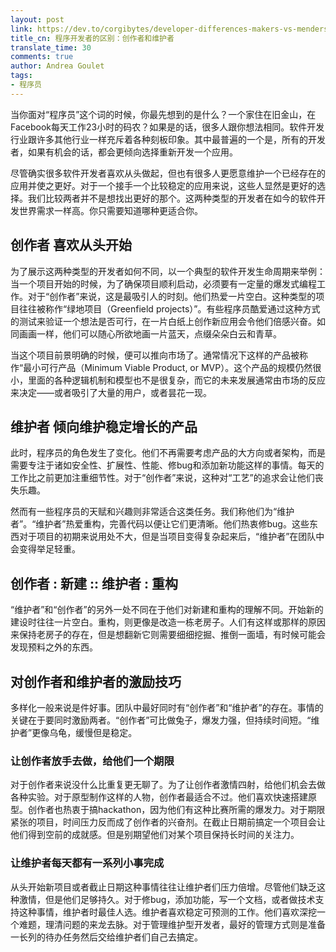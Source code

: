 ```yaml
---
layout: post
link: https://dev.to/corgibytes/developer-differences-makers-vs-menders
title_cn: 程序开发者的区别：创作者和维护者
translate_time: 30
comments: true
author: Andrea Goulet
tags:
- 程序员
---
```


当你面对“程序员”这个词的时候，你最先想到的是什么？一个家住在旧金山，在Facebook每天工作23小时的码农？如果是的话，很多人跟你想法相同。软件开发行业跟许多其他行业一样充斥着各种刻板印象。其中最普遍的一个是，所有的开发者，如果有机会的话，都会更倾向选择重新开发一个应用。

尽管确实很多软件开发者喜欢从头做起，但也有很多人更愿意维护一个已经存在的应用并使之更好。对于一个接手一个比较稳定的应用来说，这些人显然是更好的选择。我们比较两者并不是想找出更好的那个。这两种类型的开发者在如今的软件开发世界需求一样高。你只需要知道哪种更适合你。

## **创作者** 喜欢从头开始

为了展示这两种类型的开发者如何不同，以一个典型的软件开发生命周期来举例：当一个项目开始的时候，为了确保项目顺利启动，必须要有一定量的爆发式编程工作。对于“创作者”来说，这是最吸引人的时刻。他们热爱一片空白。这种类型的项目往往被称作“绿地项目（Greenfield projects）”。有些程序员酷爱通过这种方式的测试来验证一个想法是否可行，在一片白纸上创作新应用会令他们倍感兴奋。如同画画一样，他们可以随心所欲地画一片蓝天，点缀朵朵白云和青草。

当这个项目前景明确的时候，便可以推向市场了。通常情况下这样的产品被称作“最小可行产品（Minimum Viable Product, or MVP）。这个产品的规模仍然很小，里面的各种逻辑机制和模型也不是很复杂，而它的未来发展通常由市场的反应来决定——或者吸引了大量的用户，或者昙花一现。

## **维护者** 倾向维护稳定增长的产品

此时，程序员的角色发生了变化。他们不再需要考虑产品的大方向或者架构，而是需要专注于诸如安全性、扩展性、性能、修bug和添加新功能这样的事情。每天的工作比之前更加注重细节性。对于“创作者”来说，这种对“工艺”的追求会让他们丧失乐趣。

然而有一些程序员的天赋和兴趣则非常适合这类任务。我们称他们为“维护者”。“维护者”热爱重构，完善代码以便让它们更清晰。他们热衷修bug。这些东西对于项目的初期来说用处不大，但是当项目变得复杂起来后，“维护者”在团队中会变得举足轻重。

## 创作者 : 新建 :: 维护者 : 重构

“维护者”和“创作者”的另外一处不同在于他们对新建和重构的理解不同。开始新的建设时往往一片空白。重构，则更像是改造一栋老房子。人们有这样或那样的原因来保持老房子的存在，但是想翻新它则需要细细挖掘、推倒一面墙，有时候可能会发现预料之外的东西。

## 对创作者和维护者的激励技巧

多样化一般来说是件好事。团队中最好同时有“创作者”和“维护者”的存在。事情的关键在于要同时激励两者。“创作者”可比做兔子，爆发力强，但持续时间短。“维护者”更像乌龟，缓慢但是稳定。

### 让创作者放手去做，给他们一个期限

对于创作者来说没什么比重复更无聊了。为了让创作者激情四射，给他们机会去做各种实验。对于原型制作这样的人物，创作者最适合不过。他们喜欢快速搭建原型。创作者也热衷于搞hackathon，因为他们有这种比赛所需的爆发力。对于期限紧张的项目，时间压力反而成了创作者的兴奋剂。在截止日期前搞定一个项目会让他们得到空前的成就感。但是别期望他们对某个项目保持长时间的关注力。

### 让维护者每天都有一系列小事完成

从头开始新项目或者截止日期这种事情往往让维护者们压力倍增。尽管他们缺乏这种激情，但是他们足够持久。对于修bug，添加功能，写一个文档，或者做技术支持这种事情，维护者时最佳人选。维护者喜欢稳定可预测的工作。他们喜欢深挖一个难题，理清问题的来龙去脉。对于管理维护型开发者，最好的管理方式则是准备一长列的待办任务然后交给维护者们自己去搞定。